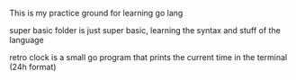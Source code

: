 This is my practice ground for learning go lang

super basic folder is just super basic, learning the syntax and stuff of the language

retro clock is a small go program that prints the current time in the terminal (24h format)